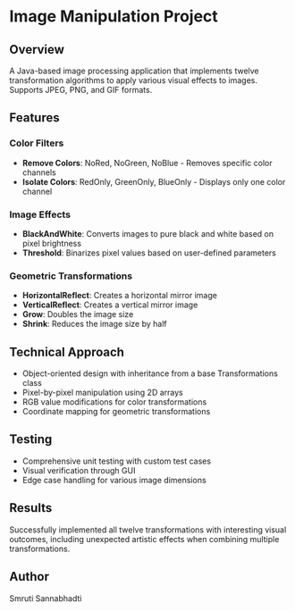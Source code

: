 # Image Manipulation Project

## Overview
A Java-based image processing application that implements twelve transformation algorithms to apply various visual effects to images. Supports JPEG, PNG, and GIF formats.

## Features

### Color Filters
- **Remove Colors**: NoRed, NoGreen, NoBlue - Removes specific color channels
- **Isolate Colors**: RedOnly, GreenOnly, BlueOnly - Displays only one color channel

### Image Effects
- **BlackAndWhite**: Converts images to pure black and white based on pixel brightness
- **Threshold**: Binarizes pixel values based on user-defined parameters

### Geometric Transformations
- **HorizontalReflect**: Creates a horizontal mirror image
- **VerticalReflect**: Creates a vertical mirror image
- **Grow**: Doubles the image size
- **Shrink**: Reduces the image size by half

## Technical Approach
- Object-oriented design with inheritance from a base Transformations class
- Pixel-by-pixel manipulation using 2D arrays
- RGB value modifications for color transformations
- Coordinate mapping for geometric transformations

## Testing
- Comprehensive unit testing with custom test cases
- Visual verification through GUI
- Edge case handling for various image dimensions

## Results
Successfully implemented all twelve transformations with interesting visual outcomes, including unexpected artistic effects when combining multiple transformations.

## Author
Smruti Sannabhadti